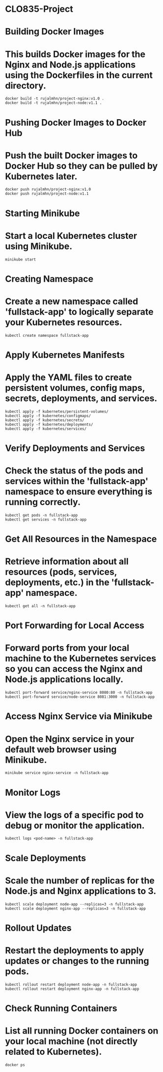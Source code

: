 # CLO835-Project

# Building Docker Images
# This builds Docker images for the Nginx and Node.js applications using the Dockerfiles in the current directory.
```SHELL
docker build -t rujalmhn/project-nginx:v1.0 .
docker build -t rujalmhn/project-node:v1.1 .
```

# Pushing Docker Images to Docker Hub
# Push the built Docker images to Docker Hub so they can be pulled by Kubernetes later.
```SHELL
docker push rujalmhn/project-nginx:v1.0
docker push rujalmhn/project-node:v1.1
```

# Starting Minikube
# Start a local Kubernetes cluster using Minikube.
```SHELL
minikube start
```

# Creating Namespace
# Create a new namespace called 'fullstack-app' to logically separate your Kubernetes resources.
```SHELL
kubectl create namespace fullstack-app
```

# Apply Kubernetes Manifests
# Apply the YAML files to create persistent volumes, config maps, secrets, deployments, and services.
```SHELL
kubectl apply -f kubernetes/persistent-volumes/
kubectl apply -f kubernetes/configmaps/
kubectl apply -f kubernetes/secrets/
kubectl apply -f kubernetes/deployments/
kubectl apply -f kubernetes/services/
```

# Verify Deployments and Services
# Check the status of the pods and services within the 'fullstack-app' namespace to ensure everything is running correctly.
```SHELL
kubectl get pods -n fullstack-app
kubectl get services -n fullstack-app
```

# Get All Resources in the Namespace
# Retrieve information about all resources (pods, services, deployments, etc.) in the 'fullstack-app' namespace.
```SHELL
kubectl get all -n fullstack-app
```

# Port Forwarding for Local Access
# Forward ports from your local machine to the Kubernetes services so you can access the Nginx and Node.js applications locally.
```SHELL
kubectl port-forward service/nginx-service 8080:80 -n fullstack-app
kubectl port-forward service/node-service 8081:3000 -n fullstack-app
```

# Access Nginx Service via Minikube
# Open the Nginx service in your default web browser using Minikube.
```SHELL
minikube service nginx-service -n fullstack-app
```

# Monitor Logs
# View the logs of a specific pod to debug or monitor the application.
```SHELL
kubectl logs <pod-name> -n fullstack-app
```

# Scale Deployments
# Scale the number of replicas for the Node.js and Nginx applications to 3.
```SHELL
kubectl scale deployment node-app --replicas=3 -n fullstack-app
kubectl scale deployment nginx-app --replicas=3 -n fullstack-app
```

# Rollout Updates
# Restart the deployments to apply updates or changes to the running pods.
```SHELL
kubectl rollout restart deployment node-app -n fullstack-app
kubectl rollout restart deployment nginx-app -n fullstack-app
```

# Check Running Containers
# List all running Docker containers on your local machine (not directly related to Kubernetes).
```SHELL
docker ps
```